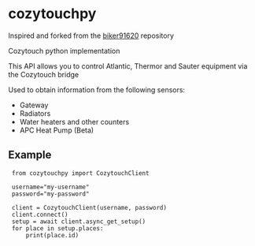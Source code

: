 # cozytouchpy

Inspired and forked from the [biker91620](https://github.com/biker91620/cozypy) repository

Cozytouch python implementation

This API allows you to control Atlantic, Thermor and Sauter equipment via the Cozytouch bridge

Used to obtain information from the following sensors:

- Gateway
- Radiators
- Water heaters and other counters
- APC Heat Pump (Beta)

## Example

     from cozytouchpy import CozytouchClient
     
     username="my-username"
     password="my-password"
     
     client = CozytouchClient(username, password)
     client.connect()
     setup = await client.async_get_setup() 
     for place in setup.places:  
         print(place.id)
